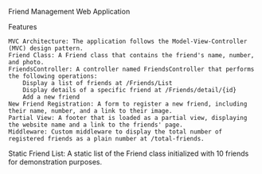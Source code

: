 Friend Management Web Application

Features

    MVC Architecture: The application follows the Model-View-Controller (MVC) design pattern.
    Friend Class: A Friend class that contains the friend's name, number, and photo.
    FriendsController: A controller named FriendsController that performs the following operations:
        Display a list of friends at /Friends/List
        Display details of a specific friend at /Friends/detail/{id}
        Add a new friend
    New Friend Registration: A form to register a new friend, including their name, number, and a link to their image.
    Partial View: A footer that is loaded as a partial view, displaying the website name and a link to the friends' page.
    Middleware: Custom middleware to display the total number of registered friends as a plain number at /total-friends.
Static Friend List: A static list of the Friend class initialized with 10 friends for demonstration purposes.
